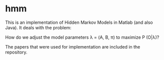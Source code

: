 # hmm

This is an implementation of Hidden Markov Models in Matlab (and also Java). It deals with the problem:

How do we adjust the model parameters λ = (A, B, π) to maximize P (O|λ)?

The papers that were used for implementation are included in the repository.

